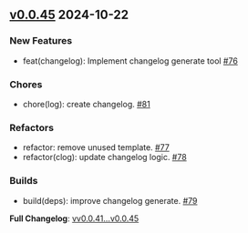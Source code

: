 ## [v0.0.45](https://github.com/openimsdk/actions-test/releases/tag/v0.0.45) 2024-10-22

### New Features
* feat(changelog): Implement changelog generate tool [#76](https://github.com/openimsdk/actions-test/pull/76)

### Chores
* chore(log): create changelog. [#81](https://github.com/openimsdk/actions-test/pull/81)

### Refactors
* refactor: remove unused template. [#77](https://github.com/openimsdk/actions-test/pull/77)
* refactor(clog): update changelog logic. [#78](https://github.com/openimsdk/actions-test/pull/78)

### Builds
* build(deps): improve changelog generate. [#79](https://github.com/openimsdk/actions-test/pull/79)

**Full Changelog**: [vv0.0.41...v0.0.45](https://github.com/openimsdk/actions-test/compare/v0.0.41...v0.0.45)

